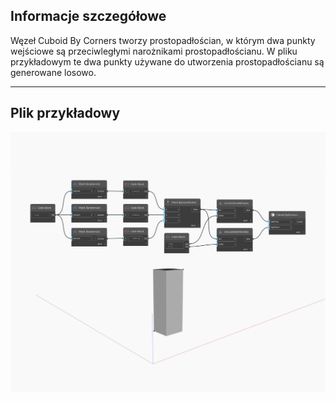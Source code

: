 ## Informacje szczegółowe
Węzeł Cuboid By Corners tworzy prostopadłościan, w którym dwa punkty wejściowe są przeciwległymi narożnikami prostopadłościanu. W pliku przykładowym te dwa punkty używane do utworzenia prostopadłościanu są generowane losowo.
___
## Plik przykładowy

![ByCorners](./Autodesk.DesignScript.Geometry.Cuboid.ByCorners_img.jpg)

